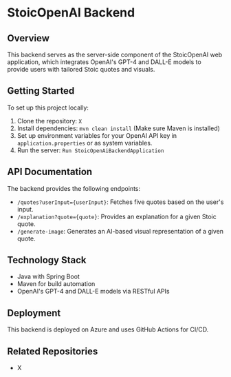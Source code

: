 # StoicOpenAI Backend

## Overview
This backend serves as the server-side component of the StoicOpenAI web application, which integrates OpenAI's GPT-4 and DALL-E models to provide users with tailored Stoic quotes and visuals.

## Getting Started
To set up this project locally:

1. Clone the repository: `X`
2. Install dependencies: `mvn clean install` (Make sure Maven is installed)
3. Set up environment variables for your OpenAI API key in `application.properties` or as system variables.
4. Run the server: `Run StoicOpenAiBackendApplication`

## API Documentation
The backend provides the following endpoints:
- `/quotes?userInput={userInput}`: Fetches five quotes based on the user's input.
- `/explanation?quote={quote}`: Provides an explanation for a given Stoic quote.
- `/generate-image`: Generates an AI-based visual representation of a given quote.

## Technology Stack
- Java with Spring Boot
- Maven for build automation
- OpenAI's GPT-4 and DALL-E models via RESTful APIs

## Deployment
This backend is deployed on Azure and uses GitHub Actions for CI/CD.

## Related Repositories
- X

